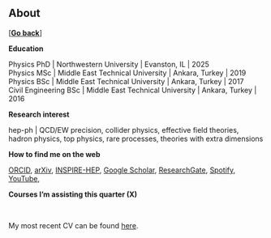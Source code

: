 ## About

\[[__Go back__](https://kagsimsek.github.io)\]

**Education**

Physics PhD | Northwestern University | Evanston, IL | 2025 <br>
Physics MSc | Middle East Technical University | Ankara, Turkey | 2019 <br>
Physics BSc | Middle East Technical University | Ankara, Turkey | 2017 <br>
Civil Engineering BSc | Middle East Technical University | Ankara, Turkey | 2016 <br>

**Research interest**

hep-ph | QCD/EW precision, collider physics, effective field theories, hadron physics, top physics, rare processes, theories with extra dimensions

**How to find me on the web**

[ORCID](https://orcid.org/0000-0003-1741-8908), 
[arXiv](https://arxiv.org/a/simsek_k_1.html), 
[INSPIRE-HEP](https://inspirehep.net/literature?q=a%20Kagan.Simsek.1), 
[Google Scholar](https://scholar.google.com/citations?hl=en&user=XZGHBbcAAAAJ), 
[ResearchGate](https://www.researchgate.net/profile/Kagan-Simsek),
[Spotify](https://open.spotify.com/artist/61Bqs23yCeYVBvbNtuA5tk?si=S67Hi7erRtq6dhJxLKoM9Q),
[YouTube](https://www.youtube.com/@pianofalan), 

**Courses I’m assisting this quarter (X)**


<br>
  
My most recent CV can be found [here](./files/cv/cv.pdf).
